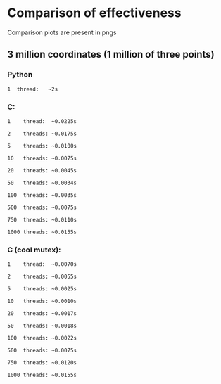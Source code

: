 # Comparison of effectiveness

Comparison plots are present in pngs

## 3 million coordinates (1 million of three points)
### Python
```
1  thread:   ~2s
```

### C:
```
1    thread:  ~0.0225s

2    threads: ~0.0175s

5    threads: ~0.0100s

10   threads: ~0.0075s

20   threads: ~0.0045s

50   threads: ~0.0034s

100  threads: ~0.0035s

500  threads: ~0.0075s

750  threads: ~0.0110s

1000 threads: ~0.0155s
```

### C (cool mutex):
```
1    thread:  ~0.0070s

2    threads: ~0.0055s

5    threads: ~0.0025s

10   threads: ~0.0010s

20   threads: ~0.0017s

50   threads: ~0.0018s

100  threads: ~0.0022s

500  threads: ~0.0075s

750  threads: ~0.0120s

1000 threads: ~0.0155s
```